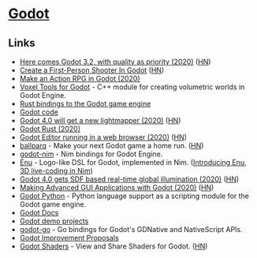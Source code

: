 # [Godot](https://godotengine.org/)

## Links

- [Here comes Godot 3.2, with quality as priority (2020)](https://godotengine.org/article/here-comes-godot-3-2) ([HN](https://news.ycombinator.com/item?id=22179572))
- [Create a First-Person Shooter In Godot](https://godottutorials.pro/fps-godot-tutorial/) ([HN](https://news.ycombinator.com/item?id=22373006))
- [Make an Action RPG in Godot (2020)](https://www.youtube.com/watch?v=mAbG8Oi-SvQ&list=PL9FzW-m48fn2SlrW0KoLT4n5egNdX-W9a)
- [Voxel Tools for Godot](https://github.com/Zylann/godot_voxel) - C++ module for creating volumetric worlds in Godot Engine.
- [Rust bindings to the Godot game engine](https://github.com/GodotNativeTools/godot-rust)
- [Godot code](https://github.com/godotengine/godot)
- [Godot 4.0 will get a new lightmapper (2020)](https://godotengine.org/article/godot-40-will-get-new-modernized-lightmapper) ([HN](https://news.ycombinator.com/item?id=23128518))
- [Godot Rust (2020)](https://hagsteel.com/posts/godot-rust/)
- [Godot Editor running in a web browser (2020)](https://godotengine.org/article/godot-editor-running-web-browser) ([HN](https://news.ycombinator.com/item?id=23354286))
- [ballparq](https://ballparq.games/) - Make your next Godot game a home run. ([HN](https://news.ycombinator.com/item?id=23382786))
- [godot-nim](https://github.com/pragmagic/godot-nim) - Nim bindings for Godot Engine.
- [Enu](https://github.com/dsrw/enu) - Logo-like DSL for Godot, implemented in Nim. ([Introducing Enu, 3D live-coding in Nim](https://www.youtube.com/watch?v=3l6tsKM1cY8))
- [Godot 4.0 gets SDF based real-time global illumination (2020)](https://godotengine.org/article/godot-40-gets-sdf-based-real-time-global-illumination) ([HN](https://news.ycombinator.com/item?id=23668918))
- [Making Advanced GUI Applications with Godot (2020)](https://medium.com/swlh/what-makes-godot-engine-great-for-advance-gui-applications-b1cfb941df3b) ([HN](https://news.ycombinator.com/item?id=24043427))
- [Godot Python](https://github.com/touilleMan/godot-python) - Python language support as a scripting module for the Godot game engine.
- [Godot Docs](https://docs.godotengine.org/en/stable/)
- [Godot demo projects](https://github.com/godotengine/godot-demo-projects)
- [godot-go](https://github.com/godot-go/godot-go) - Go bindings for Godot's GDNative and NativeScript APIs.
- [Godot Improvement Proposals](https://github.com/godotengine/godot-proposals)
- [Godot Shaders](https://godotshaders.com/) - View and Share Shaders for Godot. ([HN](https://news.ycombinator.com/item?id=26025742))
